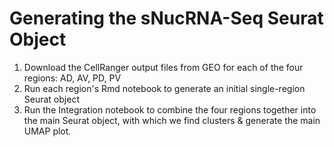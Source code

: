 # Generating the sNucRNA-Seq Seurat Object

1. Download the CellRanger output files from GEO for each of the four regions: AD, AV, PD, PV
2. Run each region's Rmd notebook to generate an initial single-region Seurat object
3. Run the Integration notebook to combine the four regions together into the main Seurat object, with which we find clusters & generate the main UMAP plot.
